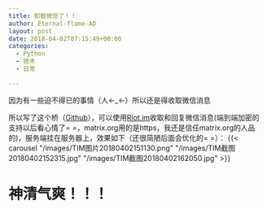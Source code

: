 ```yaml
---
title: 卸载微信了！！
author: Eternal-flame-AD
layout: post
date: 2018-04-02T07:15:49+00:00
categories:
  - Python
  - 技术
  - 日常

---
```

因为有一些迫不得已的事情（人←_←）所以还是得收取微信消息

所以写了这个桥（[Github][1]），可以使用[Riot.im][2]收取和回复微信消息(端到端加密的支持以后看心情了= =，matrix.org用的是https，我还是信任matrix.org的人品的)，服务端挂在服务器上，效果如下（还很简陋后面会优化的= =）：
{{< carousel "/images/TIM图片20180402151130.png" "/images/TIM截图20180402152315.jpg" "/images/TIM截图20180402162050.jpg" >}}

# **神清气爽！！！**

 [1]: https://github.com/eternal-flame-AD/wx2matrix_bridge
 [2]: https://about.riot.im/